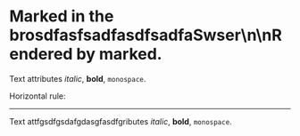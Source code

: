 # Marked in the brosdfasfsadfasdfsadfaSwser\n\nRendered by **marked**.


Text attributes _italic_, **bold**, `monospace`.

Horizontal rule:

---

	

<p>Text attfgsdfgsdafgdasgfasdfgributes <em>italic</em>, <strong>bold</strong>, <code>monospace</code>.</p>